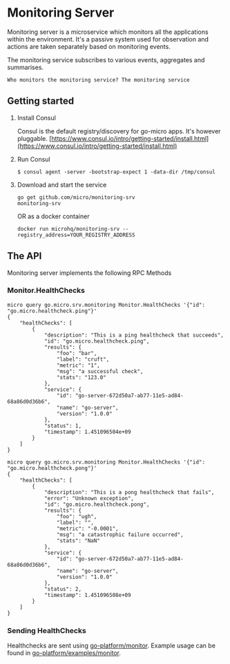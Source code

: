 # Monitoring Server

Monitoring server is a microservice which monitors all the applications within the environment. It's a passive system 
used for observation and actions are taken separately based on monitoring events.

The monitoring service subscribes to various events, aggregates and summarises.

```
Who monitors the monitoring service? The monitoring service
```

## Getting started

1. Install Consul

	Consul is the default registry/discovery for go-micro apps. It's however pluggable.
	[https://www.consul.io/intro/getting-started/install.html](https://www.consul.io/intro/getting-started/install.html)

2. Run Consul
	```
	$ consul agent -server -bootstrap-expect 1 -data-dir /tmp/consul
	```

3. Download and start the service

	```shell
	go get github.com/micro/monitoring-srv
	monitoring-srv
	```

	OR as a docker container

	```shell
	docker run microhq/monitoring-srv --registry_address=YOUR_REGISTRY_ADDRESS
	```

## The API
Monitoring server implements the following RPC Methods

### Monitor.HealthChecks
```shell
micro query go.micro.srv.monitoring Monitor.HealthChecks '{"id": "go.micro.healthcheck.ping"}'
{
	"healthChecks": [
		{
			"description": "This is a ping healthcheck that succeeds",
			"id": "go.micro.healthcheck.ping",
			"results": {
				"foo": "bar",
				"label": "cruft",
				"metric": "1",
				"msg": "a successful check",
				"stats": "123.0"
			},
			"service": {
				"id": "go-server-672d50a7-ab77-11e5-ad84-68a86d0d36b6",
				"name": "go-server",
				"version": "1.0.0"
			},
			"status": 1,
			"timestamp": 1.451096504e+09
		}
	]
}

micro query go.micro.srv.monitoring Monitor.HealthChecks '{"id": "go.micro.healthcheck.pong"}'
{
	"healthChecks": [
		{
			"description": "This is a pong healthcheck that fails",
			"error": "Unknown exception",
			"id": "go.micro.healthcheck.pong",
			"results": {
				"foo": "ugh",
				"label": "",
				"metric": "-0.0001",
				"msg": "a catastrophic failure occurred",
				"stats": "NaN"
			},
			"service": {
				"id": "go-server-672d50a7-ab77-11e5-ad84-68a86d0d36b6",
				"name": "go-server",
				"version": "1.0.0"
			},
			"status": 2,
			"timestamp": 1.451096508e+09
		}
	]
}
```

### Sending HealthChecks

Healthchecks are sent using [go-platform/monitor](https://github.com/micro/go-platform/blob/monitor/monitor/monitor.go). Example usage can be found in [go-platform/examples/monitor](https://github.com/micro/go-platform/blob/monitor/examples/monitor/monitor.go).

